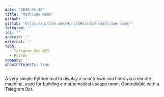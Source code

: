 ```yaml
---
date: '2019-06-28'
title: 'MathCape Room'
github: ''
gitlab: 'https://gitlab.com/HirschHeissIch/mathcape-room/'
telegram: ''
ios: ''
android: ''
external: ''
tech:
  - Telegram Bot API
  - Python
company: ''
showInProjects: true
---
```


A very simple Python tool to display a countdown and hints via a remote machine, used for building
a mathematical escape room. Controllable with a Telegram Bot.
